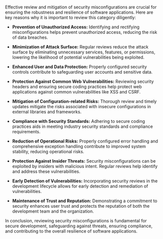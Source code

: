 Effective review and mitigation of security misconfigurations are crucial for ensuring the robustness and resilience of software applications. Here are key reasons why it is important to review this category diligently:

* **Prevention of Unauthorized Access:** Identifying and rectifying misconfigurations helps prevent unauthorized access, reducing the risk of data breaches.

* **Minimization of Attack Surface:** Regular reviews reduce the attack surface by eliminating unnecessary services, features, or permissions, lowering the likelihood of potential vulnerabilities being exploited.

* **Enhanced User and Data Protection:** Properly configured security controls contribute to safeguarding user accounts and sensitive data.

* **Protection Against Common Web Vulnerabilities:** Reviewing security headers and ensuring secure coding practices help protect web applications against common vulnerabilities like XSS and CSRF.

* **Mitigation of Configuration-related Risks:** Thorough review and timely updates mitigate the risks associated with insecure configurations in external libraries and frameworks.

* **Compliance with Security Standards:** Adhering to secure coding practices aids in meeting industry security standards and compliance requirements.

* **Reduction of Operational Risks:** Properly configured error handling and comprehensive exception handling contribute to improved system stability, reducing operational risks.

* **Protection Against Insider Threats:** Security misconfigurations can be exploited by insiders with malicious intent. Regular reviews help identify and address these vulnerabilities.

* **Early Detection of Vulnerabilities:** Incorporating security reviews in the development lifecycle allows for early detection and remediation of vulnerabilities.

* **Maintenance of Trust and Reputation:** Demonstrating a commitment to security enhances user trust and protects the reputation of both the development team and the organization.

In conclusion, reviewing security misconfigurations is fundamental for secure development, safeguarding against threats, ensuring compliance, and contributing to the overall resilience of software applications.
